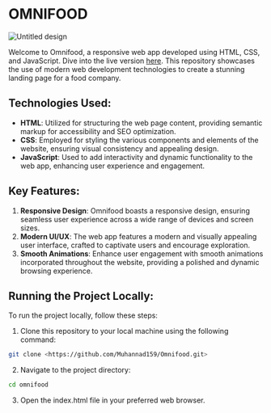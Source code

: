 # OMNIFOOD

![Untitled design](https://res.cloudinary.com/dxhlfgnss/image/upload/v1635000796/readmes/omnifood-screenshot_vfof40.png)

Welcome to Omnifood, a responsive web app developed using HTML, CSS, and JavaScript. Dive into the live version [here](https://omnifood-muhannad.netlify.app/). This repository showcases the use of modern web development technologies to create a stunning landing page for a food company.

## Technologies Used:

- **HTML**: Utilized for structuring the web page content, providing semantic markup for accessibility and SEO optimization.
- **CSS**: Employed for styling the various components and elements of the website, ensuring visual consistency and appealing design.
- **JavaScript**: Used to add interactivity and dynamic functionality to the web app, enhancing user experience and engagement.

## Key Features:

1. **Responsive Design**: Omnifood boasts a responsive design, ensuring seamless user experience across a wide range of devices and screen sizes.
2. **Modern UI/UX**: The web app features a modern and visually appealing user interface, crafted to captivate users and encourage exploration.
3. **Smooth Animations**: Enhance user engagement with smooth animations incorporated throughout the website, providing a polished and dynamic browsing experience.

## Running the Project Locally:

To run the project locally, follow these steps:

1. Clone this repository to your local machine using the following command:

```bash
git clone <https://github.com/Muhannad159/Omnifood.git>
```

2. Navigate to the project directory:

```bash
cd omnifood
```

3. Open the index.html file in your preferred web browser.

